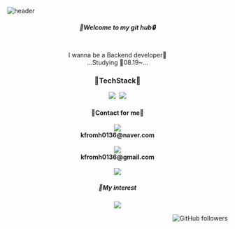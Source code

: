 ![header](https://capsule-render.vercel.app/api?height=200&type=waving&text=⚡Jiwoon⚡&fontColor=black&fontAlignY=40&animation=fadeIn&color=timeGradient)

<h5 align="center">🔑Welcome to my git hub🔒</h5>

<p align="center">
<br>I wanna be a Backend developer🙌</br>
...Studying
📖08.19~...
</p>

<h3 align="center">🌠TechStack🌠</h3>

<p align="center">
  <img src="https://img.shields.io/badge/Python-3766AB?style=flat-square&logo=Python&logoColor=white"/></a>&nbsp
  <img src="https://img.shields.io/badge/Java-B53436?style=flat-square&logo=MySQL&logoColor=white"/></a>
</p>

<h4 align="center">💬Contact for me💬</h4>

<p align="center">
<a href="mailto:kfromh0136@naver.com">
  <img src="https://img.shields.io/badge/Nmail-03C75A?style=flat-square&logo=Naver&logoColor=white"/></a>
    </a>
    <br>
      <strong>kfromh0136@naver.com</strong>
      <br>
      <br>
<a href="mailto:kfromh0136@gmail.com">
  <img src="https://img.shields.io/badge/gmail-EA4335?style=flat-square&logo=Gmail&logoColor=white"/></a>
    </a>
    <br>
      <strong>kfromh0136@gmail.com</strong>
      <br>
      <br>
<a href="https://www.instagram.com/jimoou/">
  <img src="https://img.shields.io/badge/Instagram-E4405F?style=flat-square&logo=Instagram&logoColor=white"/></a>
    </a>
</p>

<h5 align="center">👻My interest</h4>
  <a href="https://blog.naver.com/kfromh0136">
    <p align="center">
      <img src="https://img.shields.io/badge/NBlog-03C75A?style=flat-square&logo=Naver&logoColor=white"/></a>
    </p>
  </a>

<p align="right">
  <img alt="GitHub followers" src="https://img.shields.io/github/followers/Jimoou?style=social">
</p>
